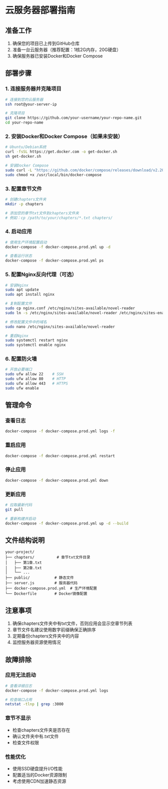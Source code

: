 # 云服务器部署指南

## 准备工作

1. 确保您的项目已上传到GitHub仓库
2. 准备一台云服务器（推荐配置：1核2G内存，20G硬盘）
3. 确保服务器已安装Docker和Docker Compose

## 部署步骤

### 1. 连接服务器并克隆项目

```bash
# 连接到您的云服务器
ssh root@your-server-ip

# 克隆项目
git clone https://github.com/your-username/your-repo-name.git
cd your-repo-name
```

### 2. 安装Docker和Docker Compose（如果未安装）

```bash
# Ubuntu/Debian系统
curl -fsSL https://get.docker.com -o get-docker.sh
sh get-docker.sh

# 安装Docker Compose
sudo curl -L "https://github.com/docker/compose/releases/download/v2.20.0/docker-compose-$(uname -s)-$(uname -m)" -o /usr/local/bin/docker-compose
sudo chmod +x /usr/local/bin/docker-compose
```

### 3. 配置章节文件

```bash
# 创建chapters文件夹
mkdir -p chapters

# 添加您的章节txt文件到chapters文件夹
# 例如：cp /path/to/your/chapters/*.txt chapters/
```

### 4. 启动应用

```bash
# 使用生产环境配置启动
docker-compose -f docker-compose.prod.yml up -d

# 查看运行状态
docker-compose -f docker-compose.prod.yml ps
```

### 5. 配置Nginx反向代理（可选）

```bash
# 安装Nginx
sudo apt update
sudo apt install nginx

# 复制配置文件
sudo cp nginx.conf /etc/nginx/sites-available/novel-reader
sudo ln -s /etc/nginx/sites-available/novel-reader /etc/nginx/sites-enabled/

# 修改配置文件中的域名
sudo nano /etc/nginx/sites-available/novel-reader

# 重启Nginx
sudo systemctl restart nginx
sudo systemctl enable nginx
```

### 6. 配置防火墙

```bash
# 开放必要端口
sudo ufw allow 22    # SSH
sudo ufw allow 80    # HTTP
sudo ufw allow 443   # HTTPS
sudo ufw enable
```

## 管理命令

### 查看日志
```bash
docker-compose -f docker-compose.prod.yml logs -f
```

### 重启应用
```bash
docker-compose -f docker-compose.prod.yml restart
```

### 停止应用
```bash
docker-compose -f docker-compose.prod.yml down
```

### 更新应用
```bash
# 拉取最新代码
git pull

# 重新构建并启动
docker-compose -f docker-compose.prod.yml up -d --build
```

## 文件结构说明

```
your-project/
├── chapters/          # 章节txt文件目录
│   ├── 第1章.txt
│   ├── 第2章.txt
│   └── ...
├── public/           # 静态文件
├── server.js         # 服务器代码
├── docker-compose.prod.yml  # 生产环境配置
└── Dockerfile        # Docker镜像配置
```

## 注意事项

1. 确保chapters文件夹中有txt文件，否则应用会显示空章节列表
2. 章节文件名建议使用数字前缀确保正确排序
3. 定期备份chapters文件夹中的内容
4. 监控服务器资源使用情况

## 故障排除

### 应用无法启动
```bash
# 查看详细日志
docker-compose -f docker-compose.prod.yml logs

# 检查端口占用
netstat -tlnp | grep :3000
```

### 章节不显示
- 检查chapters文件夹是否存在
- 确认文件夹中有.txt文件
- 检查文件权限

### 性能优化
- 使用SSD硬盘提升I/O性能
- 配置适当的Docker资源限制
- 考虑使用CDN加速静态资源
